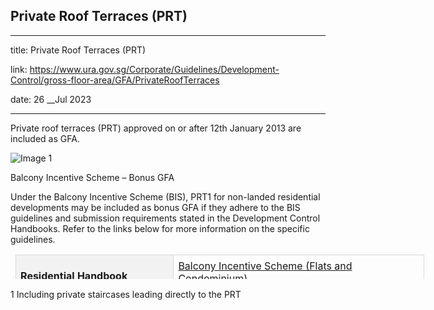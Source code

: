 ## Private Roof Terraces (PRT)
---
title: Private Roof Terraces (PRT)

link: https://www.ura.gov.sg/Corporate/Guidelines/Development-Control/gross-floor-area/GFA/PrivateRoofTerraces

date: 26 __Jul 2023

---


Private roof terraces (PRT) approved on or after 12th January 2013 are included as GFA.

![Image 1](https://www.ura.gov.sg/-/media/Corporate/Guidelines/Development-control/GFA/GFA-01C-GFA-Treatment-for-PRT_final2.jpg?h=801&w=1000) 

Balcony Incentive Scheme – Bonus GFA

Under the Balcony Incentive Scheme (BIS), PRT1 for non-landed residential developments may be included as bonus GFA if they adhere to the BIS guidelines and submission requirements stated in the Development Control Handbooks. Refer to the links below for more information on the specific guidelines.

<table border="1" cellspacing="0" cellpadding="0" width="622" style="width: 788.167px; margin-left: 5.65pt; border: none; height: 39px;"><tbody><tr style="height: 16.7pt;"><td valign="top" style="background: #f2f2f2; height: 16.7pt; width: 177.2pt; padding: 5.65pt; border: 1pt solid #d9d9d9; text-align: left;"><p style="margin-bottom: 0.0001pt;"><strong><span style="padding: 0in; border: 1pt none windowtext;">Residential Handbook</span></strong></p></td><td valign="top" style="height: 16.7pt; width: 289.05pt; padding: 5.65pt; border-top: 1pt solid #d9d9d9; border-right: 1pt solid #d9d9d9; border-bottom: 1pt solid #d9d9d9; border-left: none; text-align: left;"><p style="margin: 0in 0.25in 0.0001pt 0in;"><a></a><a href="/Corporate/Guidelines/Development-Control/Residential/Flats-Condominiums/Balconies-PES-PRT" target="_blank">Balcony Incentive Scheme (Flats and Condominium)</a></p></td></tr></tbody></table>

  



1 Including private staircases leading directly to the PRT



